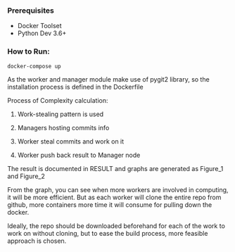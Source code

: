 ### Prerequisites
 * Docker Toolset
 * Python Dev 3.6+
 
### How to Run:
`docker-compose up`

As the worker and manager module make use of pygit2 library,
so the installation process is defined in the Dockerfile

Process of Complexity calculation:

1. Work-stealing pattern is used

2. Managers hosting commits info

3. Worker steal commits and work on it

4. Worker push back result to Manager node


The result is documented in RESULT and graphs are generated as Figure_1 and Figure_2

From the graph, you can see when more workers are involved in computing, it will be more efficient.
But as each worker will clone the entire repo from github, more containers more time it will consume for 
pulling down the docker.

Ideally, the repo should be downloaded beforehand for each of the work to work on without cloning, 
but to ease the build process, more feasible approach is chosen.



